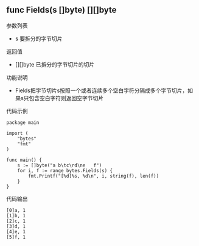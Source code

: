 ## func Fields(s []byte) [][]byte

参数列表

- s 要拆分的字节切片

返回值

- [][]byte 已拆分的字节切片的切片

功能说明

- Fields把字节切片s按照一个或者连续多个空白字符分隔成多个字节切片，如果s只包含空白字符则返回空字节切片

代码示例

	package main

	import (
		"bytes"
		"fmt"
	)

	func main() {
		s := []byte("a b\tc\rd\ne   f")
		for i, f := range bytes.Fields(s) {
			fmt.Printf("[%d]%s, %d\n", i, string(f), len(f))
		}
	}

代码输出

	[0]a, 1
	[1]b, 1
	[2]c, 1
	[3]d, 1
	[4]e, 1
	[5]f, 1
